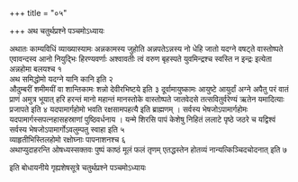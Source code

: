 +++
title = "०५"

+++
अथ चतुर्थप्रश्ने पञ्चमोऽध्यायः

अथातः काम्यविधिं व्याख्यास्यामः अन्नकामस्य जुहोति अन्नपतेऽन्नस्य नो धेहि जातो यदग्ने वषट्ते वास्तोष्पते एवावन्दस्व आनो नियुद्भिः हिरण्यवर्णाः अश्वावतीः त्वं वरुण बृहस्पते युवमिन्द्रश्च स्वस्ति न इन्द्रः इत्येता अन्नहोमा बलयश्च १  
अथ समिद्धोमो यदग्ने यानि कानि इति २  
औदुम्बरीं शमीमयीं वा शान्तिकामः शन्नो देवीरभिष्टये इति ३
दूर्वामायुष्कामः आयुष्टे आयुर्दां अग्ने अपैतु परं वातं प्राणं अमुत्र भूयात् हरि हरन्तं मानो महान्तं मानस्तोके वास्तोष्पते जातवेदसे तत्सवितुर्वरेण्यं ऋतेन यमादित्याः प्रजापते इति ४
यदपामार्गहोमो भवति रक्षसामपहत्यै इति ब्राह्मणम् । सर्वस्य भेषजोऽपामार्गहोमः यदपामार्गस्सपत्नहासहस्राणां पुष्ठिवर्धनाय । यन्मे शिरसि पापं केशेषु निहितं ललाटे पृष्ठे जठरे च यद्विश्वं सर्वस्य भेषजोऽपामार्गोऽवलुम्पतु स्वाहा इति ५  
व्याहृतीभिस्तिलहोमो रक्षोघ्नाः पापनाशनश्च ६  
अथाप्युदाहरन्ति ओषध्यस्सक्तवः पुष्पं काष्ठं मूलं फलं तृणम् एतद्धस्तेन होतव्यं नान्यत्किञ्चिदचोदनात् इति ७  

इति बोधायनीये गृह्यशेषसूत्रे चतुर्थप्रश्ने पञ्चमोऽध्यायः
